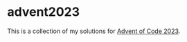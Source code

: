 # advent2023

This is a collection of my solutions for [Advent of Code 2023](https://adventofcode.com/2023/).
